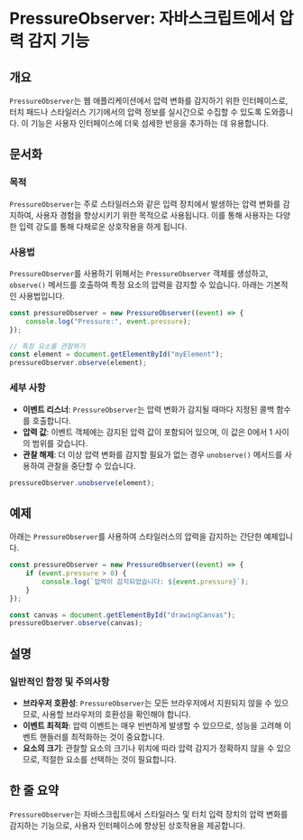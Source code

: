 <!--
Meta Description: # PressureObserver: 자바스크립트에서 압력 감지 기능 ## 개요 `PressureObserver`는 웹 애플리케이션에서 압력 변화를 감지하기 위한 인터페이스로, 터치 패드나 스타일러스 기기에서의 압력 정보를 실시간으로 수집할 수 있도록 도와줍니다. 이 기...
Meta Keywords: pressureobserver, event, 변화를, const, pressure
-->

# PressureObserver: 자바스크립트에서 압력 감지 기능

## 개요
`PressureObserver`는 웹 애플리케이션에서 압력 변화를 감지하기 위한 인터페이스로, 터치 패드나 스타일러스 기기에서의 압력 정보를 실시간으로 수집할 수 있도록 도와줍니다. 이 기능은 사용자 인터페이스에 더욱 섬세한 반응을 추가하는 데 유용합니다.

## 문서화
### 목적
`PressureObserver`는 주로 스타일러스와 같은 입력 장치에서 발생하는 압력 변화를 감지하여, 사용자 경험을 향상시키기 위한 목적으로 사용됩니다. 이를 통해 사용자는 다양한 입력 강도를 통해 다채로운 상호작용을 하게 됩니다.

### 사용법
`PressureObserver`를 사용하기 위해서는 `PressureObserver` 객체를 생성하고, `observe()` 메서드를 호출하여 특정 요소의 압력을 감지할 수 있습니다. 아래는 기본적인 사용법입니다.

```javascript
const pressureObserver = new PressureObserver((event) => {
    console.log("Pressure:", event.pressure);
});

// 특정 요소를 관찰하기
const element = document.getElementById("myElement");
pressureObserver.observe(element);
```

### 세부 사항
- **이벤트 리스너**: `PressureObserver`는 압력 변화가 감지될 때마다 지정된 콜백 함수를 호출합니다.
- **압력 값**: 이벤트 객체에는 감지된 압력 값이 포함되어 있으며, 이 값은 0에서 1 사이의 범위를 갖습니다.
- **관찰 해제**: 더 이상 압력 변화를 감지할 필요가 없는 경우 `unobserve()` 메서드를 사용하여 관찰을 중단할 수 있습니다.

```javascript
pressureObserver.unobserve(element);
```

## 예제
아래는 `PressureObserver`를 사용하여 스타일러스의 압력을 감지하는 간단한 예제입니다.

```javascript
const pressureObserver = new PressureObserver((event) => {
    if (event.pressure > 0) {
        console.log(`압력이 감지되었습니다: ${event.pressure}`);
    }
});

const canvas = document.getElementById("drawingCanvas");
pressureObserver.observe(canvas);
```

## 설명
### 일반적인 함정 및 주의사항
- **브라우저 호환성**: `PressureObserver`는 모든 브라우저에서 지원되지 않을 수 있으므로, 사용할 브라우저의 호환성을 확인해야 합니다.
- **이벤트 최적화**: 압력 이벤트는 매우 빈번하게 발생할 수 있으므로, 성능을 고려해 이벤트 핸들러를 최적화하는 것이 중요합니다.
- **요소의 크기**: 관찰할 요소의 크기나 위치에 따라 압력 감지가 정확하지 않을 수 있으므로, 적절한 요소를 선택하는 것이 필요합니다.

## 한 줄 요약
`PressureObserver`는 자바스크립트에서 스타일러스 및 터치 입력 장치의 압력 변화를 감지하는 기능으로, 사용자 인터페이스에 향상된 상호작용을 제공합니다.